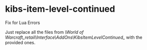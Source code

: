 # kibs-item-level-continued
Fix for Lua Errors

Just replace all the files from __\World of Warcraft\_retail_\Interface\AddOns\KibsItemLevelContinued\__ with the provided ones.
